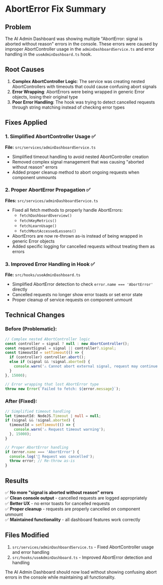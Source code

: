# AbortError Fix Summary

## Problem
The AI Admin Dashboard was showing multiple "AbortError: signal is aborted without reason" errors in the console. These errors were caused by improper AbortController usage in the `adminDashboardService.ts` and error handling in the `useAdminDashboard.ts` hook.

## Root Causes
1. **Complex AbortController Logic**: The service was creating nested AbortControllers with timeouts that could cause confusing abort signals
2. **Error Wrapping**: AbortErrors were being wrapped in generic Error objects, losing their original type
3. **Poor Error Handling**: The hook was trying to detect cancelled requests through string matching instead of checking error types

## Fixes Applied

### 1. Simplified AbortController Usage ✅
**File:** `src/services/adminDashboardService.ts`
- Simplified timeout handling to avoid nested AbortController creation
- Removed complex signal management that was causing "aborted without reason" errors
- Added proper cleanup method to abort ongoing requests when component unmounts

### 2. Proper AbortError Propagation ✅
**Files:** `src/services/adminDashboardService.ts`
- Fixed all fetch methods to properly handle AbortErrors:
  - `fetchDashboardOverview()`
  - `fetchKeyMetrics()`
  - `fetchLearnUsage()`
  - `fetchMostAccessedLessons()`
- AbortErrors are now re-thrown as-is instead of being wrapped in generic Error objects
- Added specific logging for cancelled requests without treating them as errors

### 3. Improved Error Handling in Hook ✅
**File:** `src/hooks/useAdminDashboard.ts`
- Simplified AbortError detection to check `error.name === 'AbortError'` directly
- Cancelled requests no longer show error toasts or set error state
- Proper cleanup of service requests on component unmount

## Technical Changes

### Before (Problematic):
```typescript
// Complex nested AbortController logic
const controller = signal ? null : new AbortController();
const requestSignal = signal || controller?.signal;
const timeoutId = setTimeout(() => {
  if (controller) controller.abort();
  else if (signal && !signal.aborted) {
    console.warn('⚠️ Cannot abort external signal, request may continue');
  }
}, 15000);

// Error wrapping that lost AbortError type
throw new Error(`Failed to fetch: ${error.message}`);
```

### After (Fixed):
```typescript
// Simplified timeout handling
let timeoutId: NodeJS.Timeout | null = null;
if (signal && !signal.aborted) {
  timeoutId = setTimeout(() => {
    console.warn('⚠️ Request timeout warning');
  }, 15000);
}

// Proper AbortError handling
if (error.name === 'AbortError') {
  console.log('🚫 Request was cancelled');
  throw error; // Re-throw as-is
}
```

## Results
✅ **No more "signal is aborted without reason" errors**  
✅ **Clean console output** - cancelled requests are logged appropriately  
✅ **Better UX** - no error toasts for cancelled requests  
✅ **Proper cleanup** - requests are properly cancelled on component unmount  
✅ **Maintained functionality** - all dashboard features work correctly  

## Files Modified
1. `src/services/adminDashboardService.ts` - Fixed AbortController usage and error handling
2. `src/hooks/useAdminDashboard.ts` - Improved AbortError detection and handling

The AI Admin Dashboard should now load without showing confusing abort errors in the console while maintaining all functionality.
